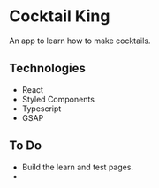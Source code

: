 # Cocktail King
An app to learn how to make cocktails.

## Technologies
- React
- Styled Components
- Typescript
- GSAP

## To Do
- Build the learn and test pages.
- 